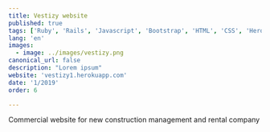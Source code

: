 ```yaml
---
title: Vestizy website
published: true
tags: ['Ruby', 'Rails', 'Javascript', 'Bootstrap', 'HTML', 'CSS', 'Heroku', 'Postgres']
lang: 'en'
images:
  - image: ../images/vestizy.png
canonical_url: false
description: "Lorem ipsum"
website: 'vestizy1.herokuapp.com'
date: '1/2019'
order: 6

---
```


Commercial website for new construction management and rental company


